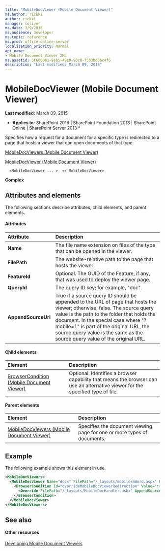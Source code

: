 ```yaml
---
title: "MobileDocViewer (Mobile Document Viewer)"
ms.author: rickki
author: rickki
manager: soliver
ms.date: 3/9/2015
ms.audience: Developer
ms.topic: reference
ms.prod: office-online-server
localization_priority: Normal
api_name:
- Mobile Document Viewer XML
ms.assetid: 5f606061-9eb5-49c9-93c0-75b3bd6bc4f6
description: "Last modified: March 09, 2015"
---
```


# MobileDocViewer (Mobile Document Viewer)

 **Last modified:** March 09, 2015 
  
 * **Applies to:** SharePoint 2016 | SharePoint Foundation 2013 | SharePoint Online | SharePoint Server 2013 * 
  
Specifies how a request for a document for a specific type is redirected to a page that hosts a viewer that can open documents of that type.
  
[MobileDocViewers (Mobile Document Viewer)](mobiledocviewers-mobile-document-viewer.md)
  
[MobileDocViewer (Mobile Document Viewer)](mobiledocviewer-mobile-document-viewer.md)
  
```
  <MobileDocViewer ... >  </ MobileDocViewer>
```

 **Complex**
## Attributes and elements

The following sections describe attributes, child elements, and parent elements.
  
#### Attributes

|**Attribute**|**Description**|
|:-----|:-----|
|**Name** <br/> |The file name extension on files of the type that can be opened in the viewer.  <br/> |
|**FilePath** <br/> |The website-relative path to the page that hosts the viewer.  <br/> |
|**FeatureId** <br/> |Optional. The GUID of the Feature, if any, that was used to deploy the viewer page.  <br/> |
|**QueryId** <br/> |The query ID key; for example, "doc".  <br/> |
|**AppendSourceUrl** <br/> |True if a source query ID should be appended to the URL of page that hosts the viewer; otherwise, false. The source query value is the path to the folder that holds the document. In the special case where "?mobile=1" is part of the original URL, the source query value is the same as the source query value of the original URL.  <br/> |
   
#### Child elements

|**Element**|**Description**|
|:-----|:-----|
|[BrowserCondition (Mobile Document Viewer)](browsercondition-mobile-document-viewer.md) <br/> |Optional. Identifies a browser capability that means the browser can use an alternative viewer for the specified type of file.  <br/> |
   
#### Parent elements

|**Element**|**Description**|
|:-----|:-----|
|[MobileDocViewers (Mobile Document Viewer)](mobiledocviewers-mobile-document-viewer.md) <br/> |Specifies the document viewing page for one or more types of documents.  <br/> |
   
## Example

The following example shows this element in use.
  
```XML
<MobileDocViewers>
  <MobileDocViewer Name="docx" FilePath="/_layouts/mobile/mWord.aspx" FeatureId="8DFAF93D-E23C-4471-9347-07368668DDAF" QueryId="doc" AppendSourceUrl="true" >
    <BrowserCondition Id="overrideMobileDocViewerRedirection" Value="true">
      <Override FilePath="/_layouts/MobileDocHandler.ashx" AppendSourceUrl="false" />
    </BrowserCondition>
  </MobileDocViewer>
</MobileDocViewers>

```

## See also

#### Other resources

[Developing Mobile Document Viewers](http://msdn.microsoft.com/library/acd5386d-7808-4fd8-843f-0a4ac9ddd6b0%28Office.15%29.aspx)

